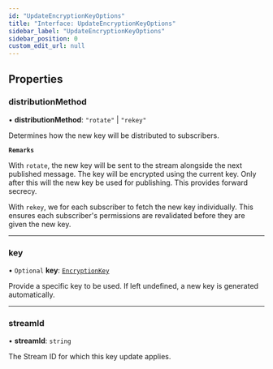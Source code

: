 ```yaml
---
id: "UpdateEncryptionKeyOptions"
title: "Interface: UpdateEncryptionKeyOptions"
sidebar_label: "UpdateEncryptionKeyOptions"
sidebar_position: 0
custom_edit_url: null
---
```


## Properties

### distributionMethod

• **distributionMethod**: ``"rotate"`` \| ``"rekey"``

Determines how the new key will be distributed to subscribers.

**`Remarks`**

With `rotate`, the new key will be sent to the stream alongside the next published message. The key will be
encrypted using the current key. Only after this will the new key be used for publishing. This
provides forward secrecy.

With `rekey`, we for each subscriber to fetch the new key individually. This ensures each subscriber's
permissions are revalidated before they are given the new key.

___

### key

• `Optional` **key**: [`EncryptionKey`](../classes/EncryptionKey.md)

Provide a specific key to be used. If left undefined, a new key is generated automatically.

___

### streamId

• **streamId**: `string`

The Stream ID for which this key update applies.
